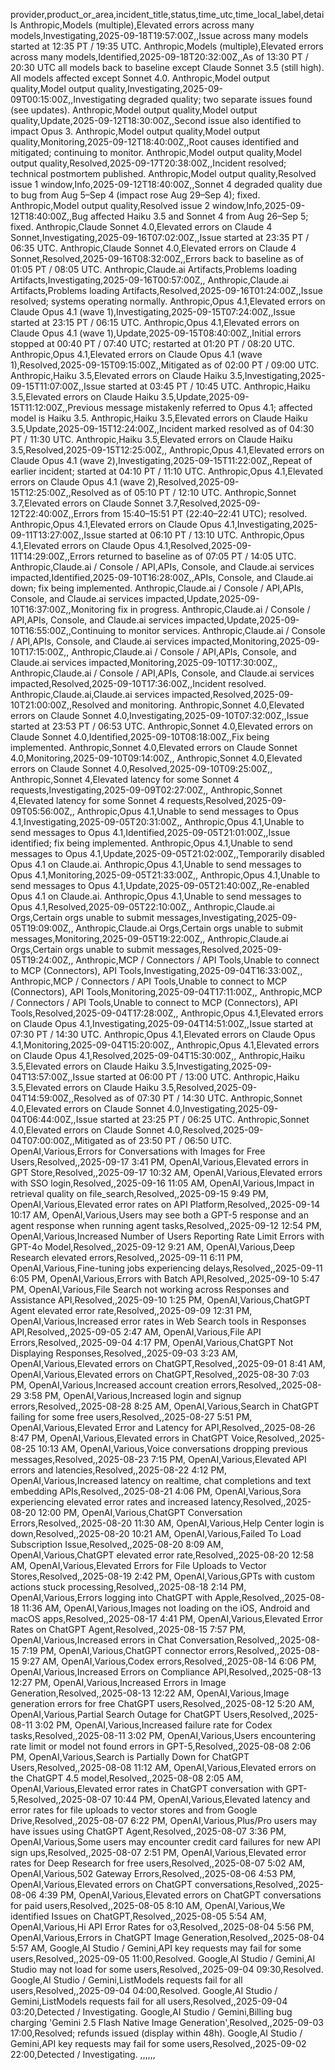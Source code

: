 provider,product_or_area,incident_title,status,time_utc,time_local_label,details
Anthropic,Models (multiple),Elevated errors across many models,Investigating,2025-09-18T19:57:00Z,,Issue across many models started at 12:35 PT / 19:35 UTC.
Anthropic,Models (multiple),Elevated errors across many models,Identified,2025-09-18T20:32:00Z,,As of 13:30 PT / 20:30 UTC all models back to baseline except Claude Sonnet 3.5 (still high). All models affected except Sonnet 4.0.
Anthropic,Model output quality,Model output quality,Investigating,2025-09-09T00:15:00Z,,Investigating degraded quality; two separate issues found (see updates).
Anthropic,Model output quality,Model output quality,Update,2025-09-12T18:30:00Z,,Second issue also identified to impact Opus 3.
Anthropic,Model output quality,Model output quality,Monitoring,2025-09-12T18:40:00Z,,Root causes identified and mitigated; continuing to monitor.
Anthropic,Model output quality,Model output quality,Resolved,2025-09-17T20:38:00Z,,Incident resolved; technical postmortem published.
Anthropic,Model output quality,Resolved issue 1 window,Info,2025-09-12T18:40:00Z,,Sonnet 4 degraded quality due to bug from Aug 5–Sep 4 (impact rose Aug 29–Sep 4); fixed.
Anthropic,Model output quality,Resolved issue 2 window,Info,2025-09-12T18:40:00Z,,Bug affected Haiku 3.5 and Sonnet 4 from Aug 26–Sep 5; fixed.
Anthropic,Claude Sonnet 4.0,Elevated errors on Claude 4 Sonnet,Investigating,2025-09-16T07:02:00Z,,Issue started at 23:35 PT / 06:35 UTC.
Anthropic,Claude Sonnet 4.0,Elevated errors on Claude 4 Sonnet,Resolved,2025-09-16T08:32:00Z,,Errors back to baseline as of 01:05 PT / 08:05 UTC.
Anthropic,Claude.ai Artifacts,Problems loading Artifacts,Investigating,2025-09-16T00:57:00Z,,
Anthropic,Claude.ai Artifacts,Problems loading Artifacts,Resolved,2025-09-16T01:24:00Z,,Issue resolved; systems operating normally.
Anthropic,Opus 4.1,Elevated errors on Claude Opus 4.1 (wave 1),Investigating,2025-09-15T07:24:00Z,,Issue started at 23:15 PT / 06:15 UTC.
Anthropic,Opus 4.1,Elevated errors on Claude Opus 4.1 (wave 1),Update,2025-09-15T08:40:00Z,,Initial errors stopped at 00:40 PT / 07:40 UTC; restarted at 01:20 PT / 08:20 UTC.
Anthropic,Opus 4.1,Elevated errors on Claude Opus 4.1 (wave 1),Resolved,2025-09-15T09:15:00Z,,Mitigated as of 02:00 PT / 09:00 UTC.
Anthropic,Haiku 3.5,Elevated errors on Claude Haiku 3.5,Investigating,2025-09-15T11:07:00Z,,Issue started at 03:45 PT / 10:45 UTC.
Anthropic,Haiku 3.5,Elevated errors on Claude Haiku 3.5,Update,2025-09-15T11:12:00Z,,Previous message mistakenly referred to Opus 4.1; affected model is Haiku 3.5.
Anthropic,Haiku 3.5,Elevated errors on Claude Haiku 3.5,Update,2025-09-15T12:24:00Z,,Incident marked resolved as of 04:30 PT / 11:30 UTC.
Anthropic,Haiku 3.5,Elevated errors on Claude Haiku 3.5,Resolved,2025-09-15T12:25:00Z,,
Anthropic,Opus 4.1,Elevated errors on Claude Opus 4.1 (wave 2),Investigating,2025-09-15T11:22:00Z,,Repeat of earlier incident; started at 04:10 PT / 11:10 UTC.
Anthropic,Opus 4.1,Elevated errors on Claude Opus 4.1 (wave 2),Resolved,2025-09-15T12:25:00Z,,Resolved as of 05:10 PT / 12:10 UTC.
Anthropic,Sonnet 3.7,Elevated errors on Claude Sonnet 3.7,Resolved,2025-09-12T22:40:00Z,,Errors from 15:40–15:51 PT (22:40–22:41 UTC); resolved.
Anthropic,Opus 4.1,Elevated errors on Claude Opus 4.1,Investigating,2025-09-11T13:27:00Z,,Issue started at 06:10 PT / 13:10 UTC.
Anthropic,Opus 4.1,Elevated errors on Claude Opus 4.1,Resolved,2025-09-11T14:29:00Z,,Errors returned to baseline as of 07:05 PT / 14:05 UTC.
Anthropic,Claude.ai / Console / API,APIs, Console, and Claude.ai services impacted,Identified,2025-09-10T16:28:00Z,,APIs, Console, and Claude.ai down; fix being implemented.
Anthropic,Claude.ai / Console / API,APIs, Console, and Claude.ai services impacted,Update,2025-09-10T16:37:00Z,,Monitoring fix in progress.
Anthropic,Claude.ai / Console / API,APIs, Console, and Claude.ai services impacted,Update,2025-09-10T16:55:00Z,,Continuing to monitor services.
Anthropic,Claude.ai / Console / API,APIs, Console, and Claude.ai services impacted,Monitoring,2025-09-10T17:15:00Z,,
Anthropic,Claude.ai / Console / API,APIs, Console, and Claude.ai services impacted,Monitoring,2025-09-10T17:30:00Z,,
Anthropic,Claude.ai / Console / API,APIs, Console, and Claude.ai services impacted,Resolved,2025-09-10T17:36:00Z,,Incident resolved.
Anthropic,Claude.ai,Claude.ai services impacted,Resolved,2025-09-10T21:00:00Z,,Resolved and monitoring.
Anthropic,Sonnet 4.0,Elevated errors on Claude Sonnet 4.0,Investigating,2025-09-10T07:32:00Z,,Issue started at 23:53 PT / 06:53 UTC.
Anthropic,Sonnet 4.0,Elevated errors on Claude Sonnet 4.0,Identified,2025-09-10T08:18:00Z,,Fix being implemented.
Anthropic,Sonnet 4.0,Elevated errors on Claude Sonnet 4.0,Monitoring,2025-09-10T09:14:00Z,,
Anthropic,Sonnet 4.0,Elevated errors on Claude Sonnet 4.0,Resolved,2025-09-10T09:25:00Z,,
Anthropic,Sonnet 4,Elevated latency for some Sonnet 4 requests,Investigating,2025-09-09T02:27:00Z,,
Anthropic,Sonnet 4,Elevated latency for some Sonnet 4 requests,Resolved,2025-09-09T05:56:00Z,,
Anthropic,Opus 4.1,Unable to send messages to Opus 4.1,Investigating,2025-09-05T20:31:00Z,,
Anthropic,Opus 4.1,Unable to send messages to Opus 4.1,Identified,2025-09-05T21:01:00Z,,Issue identified; fix being implemented.
Anthropic,Opus 4.1,Unable to send messages to Opus 4.1,Update,2025-09-05T21:02:00Z,,Temporarily disabled Opus 4.1 on Claude.ai.
Anthropic,Opus 4.1,Unable to send messages to Opus 4.1,Monitoring,2025-09-05T21:33:00Z,,
Anthropic,Opus 4.1,Unable to send messages to Opus 4.1,Update,2025-09-05T21:40:00Z,,Re-enabled Opus 4.1 on Claude.ai.
Anthropic,Opus 4.1,Unable to send messages to Opus 4.1,Resolved,2025-09-05T22:10:00Z,,
Anthropic,Claude.ai Orgs,Certain orgs unable to submit messages,Investigating,2025-09-05T19:09:00Z,,
Anthropic,Claude.ai Orgs,Certain orgs unable to submit messages,Monitoring,2025-09-05T19:22:00Z,,
Anthropic,Claude.ai Orgs,Certain orgs unable to submit messages,Resolved,2025-09-05T19:24:00Z,,
Anthropic,MCP / Connectors / API Tools,Unable to connect to MCP (Connectors), API Tools,Investigating,2025-09-04T16:33:00Z,,
Anthropic,MCP / Connectors / API Tools,Unable to connect to MCP (Connectors), API Tools,Monitoring,2025-09-04T17:11:00Z,,
Anthropic,MCP / Connectors / API Tools,Unable to connect to MCP (Connectors), API Tools,Resolved,2025-09-04T17:28:00Z,,
Anthropic,Opus 4.1,Elevated errors on Claude Opus 4.1,Investigating,2025-09-04T14:51:00Z,,Issue started at 07:30 PT / 14:30 UTC.
Anthropic,Opus 4.1,Elevated errors on Claude Opus 4.1,Monitoring,2025-09-04T15:20:00Z,,
Anthropic,Opus 4.1,Elevated errors on Claude Opus 4.1,Resolved,2025-09-04T15:30:00Z,,
Anthropic,Haiku 3.5,Elevated errors on Claude Haiku 3.5,Investigating,2025-09-04T13:57:00Z,,Issue started at 06:00 PT / 13:00 UTC.
Anthropic,Haiku 3.5,Elevated errors on Claude Haiku 3.5,Resolved,2025-09-04T14:59:00Z,,Resolved as of 07:30 PT / 14:30 UTC.
Anthropic,Sonnet 4.0,Elevated errors on Claude Sonnet 4.0,Investigating,2025-09-04T06:44:00Z,,Issue started at 23:25 PT / 06:25 UTC.
Anthropic,Sonnet 4.0,Elevated errors on Claude Sonnet 4.0,Resolved,2025-09-04T07:00:00Z,,Mitigated as of 23:50 PT / 06:50 UTC.
OpenAI,Various,Errors for Conversations with Images for Free Users,Resolved,,2025-09-17 3:41 PM,
OpenAI,Various,Elevated errors in GPT Store,Resolved,,2025-09-17 10:32 AM,
OpenAI,Various,Elevated errors with SSO login,Resolved,,2025-09-16 11:05 AM,
OpenAI,Various,Impact in retrieval quality on file_search,Resolved,,2025-09-15 9:49 PM,
OpenAI,Various,Elevated error rates on API Platform,Resolved,,2025-09-14 10:17 AM,
OpenAI,Various,Users may see both a GPT-5 response and an agent response when running agent tasks,Resolved,,2025-09-12 12:54 PM,
OpenAI,Various,Increased Number of Users Reporting Rate Limit Errors with GPT-4o Model,Resolved,,2025-09-12 9:21 AM,
OpenAI,Various,Deep Research elevated errors,Resolved,,2025-09-11 6:11 PM,
OpenAI,Various,Fine-tuning jobs experiencing delays,Resolved,,2025-09-11 6:05 PM,
OpenAI,Various,Errors with Batch API,Resolved,,2025-09-10 5:47 PM,
OpenAI,Various,File Search not working across Responses and Assistance API,Resolved,,2025-09-10 1:25 PM,
OpenAI,Various,ChatGPT Agent elevated error rate,Resolved,,2025-09-09 12:31 PM,
OpenAI,Various,Increased error rates in Web Search tools in Responses API,Resolved,,2025-09-05 2:47 AM,
OpenAI,Various,File API Errors,Resolved,,2025-09-04 4:17 PM,
OpenAI,Various,ChatGPT Not Displaying Responses,Resolved,,2025-09-03 3:23 AM,
OpenAI,Various,Elevated errors on ChatGPT,Resolved,,2025-09-01 8:41 AM,
OpenAI,Various,Elevated errors on ChatGPT,Resolved,,2025-08-30 7:03 PM,
OpenAI,Various,Increased account creation errors,Resolved,,2025-08-29 3:58 PM,
OpenAI,Various,Increased login and signup errors,Resolved,,2025-08-28 8:25 AM,
OpenAI,Various,Search in ChatGPT failing for some free users,Resolved,,2025-08-27 5:51 PM,
OpenAI,Various,Elevated Error and Latency for API,Resolved,,2025-08-26 8:47 PM,
OpenAI,Various,Elevated errors in ChatGPT Voice,Resolved,,2025-08-25 10:13 AM,
OpenAI,Various,Voice conversations dropping previous messages,Resolved,,2025-08-23 7:15 PM,
OpenAI,Various,Elevated API errors and latencies,Resolved,,2025-08-22 4:12 PM,
OpenAI,Various,Increased latency on realtime, chat completions and text embedding APIs,Resolved,,2025-08-21 4:06 PM,
OpenAI,Various,Sora experiencing elevated error rates and increased latency,Resolved,,2025-08-20 12:00 PM,
OpenAI,Various,ChatGPT Conversation Errors,Resolved,,2025-08-20 11:30 AM,
OpenAI,Various,Help Center login is down,Resolved,,2025-08-20 10:21 AM,
OpenAI,Various,Failed To Load Subscription Issue,Resolved,,2025-08-20 8:09 AM,
OpenAI,Various,ChatGPT elevated error rate,Resolved,,2025-08-20 12:58 AM,
OpenAI,Various,Elevated Errors for File Uploads to Vector Stores,Resolved,,2025-08-19 2:42 PM,
OpenAI,Various,GPTs with custom actions stuck processing,Resolved,,2025-08-18 2:14 PM,
OpenAI,Various,Errors logging into ChatGPT with Apple,Resolved,,2025-08-18 11:36 AM,
OpenAI,Various,Images not loading on the iOS, Android and macOS apps,Resolved,,2025-08-17 4:41 PM,
OpenAI,Various,Elevated Error Rates on ChatGPT Agent,Resolved,,2025-08-15 7:57 PM,
OpenAI,Various,Increased errors in Chat Conversation,Resolved,,2025-08-15 7:19 PM,
OpenAI,Various,ChatGPT connector errors,Resolved,,2025-08-15 9:27 AM,
OpenAI,Various,Codex errors,Resolved,,2025-08-14 6:06 PM,
OpenAI,Various,Increased Errors on Compliance API,Resolved,,2025-08-13 12:27 PM,
OpenAI,Various,Increased Errors in Image Generation,Resolved,,2025-08-13 12:22 AM,
OpenAI,Various,Image generation errors for free ChatGPT users,Resolved,,2025-08-12 5:20 AM,
OpenAI,Various,Partial Search Outage for ChatGPT Users,Resolved,,2025-08-11 3:02 PM,
OpenAI,Various,Increased failure rate for Codex tasks,Resolved,,2025-08-11 3:02 PM,
OpenAI,Various,Users encountering rate limit or model not found errors in GPT-5,Resolved,,2025-08-08 2:06 PM,
OpenAI,Various,Search is Partially Down for ChatGPT Users,Resolved,,2025-08-08 11:12 AM,
OpenAI,Various,Elevated errors on the ChatGPT 4.5 model,Resolved,,2025-08-08 2:05 AM,
OpenAI,Various,Elevated error rates in ChatGPT conversation with GPT-5,Resolved,,2025-08-07 10:44 PM,
OpenAI,Various,Elevated latency and error rates for file uploads to vector stores and from Google Drive,Resolved,,2025-08-07 6:22 PM,
OpenAI,Various,Plus/Pro users may have issues using ChatGPT Agent,Resolved,,2025-08-07 3:36 PM,
OpenAI,Various,Some users may encounter credit card failures for new API sign ups,Resolved,,2025-08-07 2:51 PM,
OpenAI,Various,Elevated error rates for Deep Research for free users,Resolved,,2025-08-07 5:02 AM,
OpenAI,Various,502 Gateway Errors,Resolved,,2025-08-06 4:53 PM,
OpenAI,Various,Elevated errors on ChatGPT conversations,Resolved,,2025-08-06 4:39 PM,
OpenAI,Various,Elevated errors on ChatGPT conversations for paid users,Resolved,,2025-08-05 8:10 AM,
OpenAI,Various,We identified Issues on ChatGPT,Resolved,,2025-08-05 5:54 AM,
OpenAI,Various,Hi API Error Rates for o3,Resolved,,2025-08-04 5:56 PM,
OpenAI,Various,Errors in ChatGPT Image Generation,Resolved,,2025-08-04 5:57 AM,
Google,AI Studio / Gemini,API key requests may fail for some users,Resolved,,2025-09-05 11:00,Resolved.
Google,AI Studio / Gemini,AI Studio may not load for some users,Resolved,,2025-09-04 09:30,Resolved.
Google,AI Studio / Gemini,ListModels requests fail for all users,Resolved,,2025-09-04 04:00,Resolved.
Google,AI Studio / Gemini,ListModels requests fail for all users,Resolved,,2025-09-04 03:20,Detected / Investigating.
Google,AI Studio / Gemini,Billing bug charging 'Gemini 2.5 Flash Native Image Generation',Resolved,,2025-09-03 17:00,Resolved; refunds issued (display within 48h).
Google,AI Studio / Gemini,API key requests may fail for some users,Resolved,,2025-09-02 22:00,Detected / Investigating.
,,,,,,
